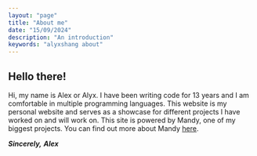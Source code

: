 ```yaml
---
layout: "page"
title: "About me"
date: "15/09/2024"
description: "An introduction"
keywords: "alyxshang about"
---
```


## Hello there!

Hi, my name is Alex or Alyx. I have been writing code for 13 years and I am comfortable in multiple programming languages. This website is my personal website and serves as a showcase for different projects I have worked on and will work on. This site is powered by Mandy, one of my biggest projects. You can find out more about Mandy [here](https://github.com/alyxshang/mandy).

***Sincerely,***
***Alex***
